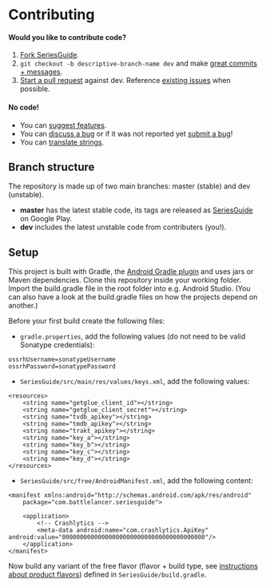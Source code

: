 Contributing
============

#### Would you like to contribute code?

1. [Fork SeriesGuide][11].
2. `git checkout -b descriptive-branch-name dev` and make [great commits + messages][10].
3. [Start a pull request][6] against dev. Reference [existing issues][7] when possible.

#### No code!
* You can [suggest features][9].
* You can [discuss a bug][7] or if it was not reported yet [submit a bug][8]!
* You can [translate strings][4].

Branch structure
----------------

The repository is made up of two main branches: master (stable) and dev (unstable).

* **master** has the latest stable code, its tags are released as [SeriesGuide][1] on Google Play.
* **dev** includes the latest unstable code from contributers (you!).

Setup
-----

This project is built with Gradle, the [Android Gradle plugin][3] and uses jars or Maven dependencies. Clone this repository inside your working folder. Import the build.gradle file in the root folder into e.g. Android Studio. (You can also have a look at the build.gradle files on how the projects depend on another.)

Before your first build create the following files:

* `gradle.properties`, add the following values (do not need to be valid Sonatype credentials):
```
ossrhUsername=sonatypeUsername
ossrhPassword=sonatypePassword
```

* `SeriesGuide/src/main/res/values/keys.xml`, add the following values:
```
<resources>
    <string name="getglue_client_id"></string>
    <string name="getglue_client_secret"></string>
    <string name="tvdb_apikey"></string>
    <string name="tmdb_apikey"></string>
    <string name="trakt_apikey"></string>
    <string name="key_a"></string>
    <string name="key_b"></string>
    <string name="key_c"></string>
    <string name="key_d"></string>
</resources>
```

* `SeriesGuide/src/free/AndroidManifest.xml`, add the following content:
```
<manifest xmlns:android="http://schemas.android.com/apk/res/android"
    package="com.battlelancer.seriesguide">

    <application>
        <!-- Crashlytics -->
        <meta-data android:name="com.crashlytics.ApiKey" android:value="0000000000000000000000000000000000000000"/>
    </application>
</manifest>
```

Now build any variant of the free flavor (flavor + build type, see [instructions about product flavors][5]) defined in `SeriesGuide/build.gradle`.

 [1]: https://play.google.com/store/apps/details?id=com.battlelancer.seriesguide
 [2]: https://github.com/UweTrottmann/SeriesGuide/wiki/Beta
 [3]: http://tools.android.com/tech-docs/new-build-system/user-guide
 [4]: https://crowdin.net/project/seriesguide-translations
 [5]: http://tools.android.com/tech-docs/new-build-system/user-guide#TOC-Product-flavors
 [6]: https://github.com/UweTrottmann/SeriesGuide/compare
 [7]: https://github.com/UweTrottmann/SeriesGuide/issues
 [8]: https://github.com/UweTrottmann/SeriesGuide/issues/new
 [9]: https://seriesguide.uservoice.com
 [10]: http://robots.thoughtbot.com/post/48933156625/5-useful-tips-for-a-better-commit-message
 [11]: https://github.com/UweTrottmann/SeriesGuide/fork